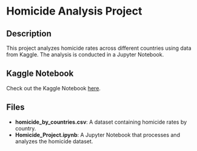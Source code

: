 # Homicide Analysis Project

## Description
This project analyzes homicide rates across different countries using data from Kaggle. The analysis is conducted in a Jupyter Notebook.

## Kaggle Notebook
Check out the Kaggle Notebook [here](https://lnkd.in/dqJuuv-6).

## Files
- **homicide_by_countries.csv**: A dataset containing homicide rates by country.
- **Homicide_Project.ipynb**: A Jupyter Notebook that processes and analyzes the homicide dataset.

